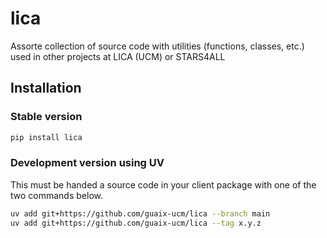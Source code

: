 # lica
 
 Assorte collection of source code with utilities (functions, classes, etc.) 
 used in other projects at LICA (UCM) or STARS4ALL

## Installation

### Stable version

```bash
pip install lica
```

### Development version using UV 
This must be handed a source code in your client package with one of the two commands below.

```bash
uv add git+https://github.com/guaix-ucm/lica --branch main
uv add git+https://github.com/guaix-ucm/lica --tag x.y.z
```
